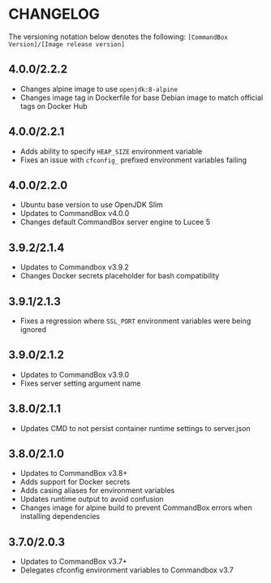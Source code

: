 CHANGELOG
=========

The versioning notation below denotes the following:  `[CommandBox Version]/[Image release version]`
## 4.0.0/2.2.2
- Changes alpine image to use `openjdk:8-alpine`
- Changes image tag in Dockerfile for base Debian image to match official tags on Docker Hub

## 4.0.0/2.2.1
- Adds ability to specify `HEAP_SIZE` environment variable
- Fixes an issue with `cfconfig_` prefixed environment variables failing

## 4.0.0/2.2.0
- Ubuntu base version to use OpenJDK Slim
- Updates to CommandBox v4.0.0
- Changes default CommandBox server engine to Lucee 5

## 3.9.2/2.1.4

- Updates to Commandbox v3.9.2
- Changes Docker secrets placeholder for bash compatibility

## 3.9.1/2.1.3

- Fixes a regression where `SSL_PORT` environment variables were being ignored


## 3.9.0/2.1.2

- Updates to CommandBox v3.9.0
- Fixes server setting argument name

## 3.8.0/2.1.1

- Updates CMD to not persist container runtime settings to server.json

## 3.8.0/2.1.0

- Updates to CommandBox v3.8+
- Adds support for Docker secrets
- Adds casing aliases for environment variables
- Updates runtime output to avoid confusion
- Changes image for alpine build to prevent CommandBox errors when installing dependencies

## 3.7.0/2.0.3

- Updates to CommandBox v3.7+
- Delegates cfconfig environment variables to Commandbox v3.7
